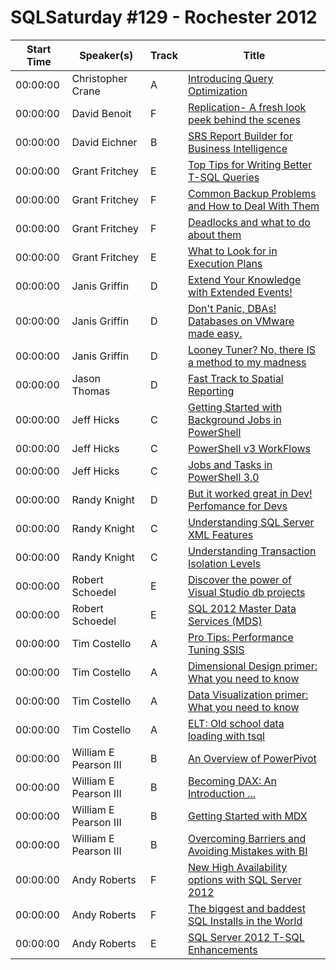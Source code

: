 # SQLSaturday #129 - Rochester 2012
Start Time|Speaker(s)|Track|Title
---|---|---|---
00:00:00|Christopher Crane|A|[Introducing Query Optimization](12042.md)
00:00:00|David Benoit|F|[Replication- A fresh look  peek behind the scenes](12418.md)
00:00:00|David Eichner|B|[SRS Report Builder for Business Intelligence](12698.md)
00:00:00|Grant Fritchey|E|[Top Tips for Writing Better T-SQL Queries](14756.md)
00:00:00|Grant Fritchey|F|[Common Backup Problems and How to Deal With Them](14757.md)
00:00:00|Grant Fritchey|F|[Deadlocks and what to do about them](14760.md)
00:00:00|Grant Fritchey|E|[What to Look for in Execution Plans](14761.md)
00:00:00|Janis Griffin|D|[Extend Your Knowledge with Extended Events!](15684.md)
00:00:00|Janis Griffin|D|[Don't Panic, DBAs!  Databases on VMware made easy.](15685.md)
00:00:00|Janis Griffin|D|[Looney Tuner?  No, there IS a method to my madness](15686.md)
00:00:00|Jason  Thomas|D|[Fast Track to Spatial Reporting](15779.md)
00:00:00|Jeff Hicks|C|[Getting Started with Background Jobs in PowerShell](16790.md)
00:00:00|Jeff Hicks|C|[PowerShell v3 WorkFlows](16791.md)
00:00:00|Jeff Hicks|C|[Jobs and Tasks in PowerShell 3.0](16792.md)
00:00:00|Randy Knight|D|[But it worked great in Dev!  Perfomance for Devs](22477.md)
00:00:00|Randy Knight|C|[Understanding SQL Server XML Features ](22479.md)
00:00:00|Randy Knight|C|[Understanding Transaction Isolation Levels](22480.md)
00:00:00|Robert Schoedel|E|[Discover the power of Visual Studio db projects](23539.md)
00:00:00|Robert Schoedel|E|[SQL 2012 Master Data Services (MDS)](23540.md)
00:00:00|Tim Costello|A|[Pro Tips:  Performance Tuning SSIS](26760.md)
00:00:00|Tim Costello|A|[Dimensional Design primer:  What you need to know](26762.md)
00:00:00|Tim Costello|A|[Data Visualization primer:  What you need to know](26763.md)
00:00:00|Tim Costello|A|[ELT:  Old school data loading with tsql](26764.md)
00:00:00|William E Pearson III|B|[An Overview of PowerPivot](27853.md)
00:00:00|William E Pearson III|B|[Becoming DAX: An Introduction ... ](27855.md)
00:00:00|William E Pearson III|B|[Getting Started with MDX](27860.md)
00:00:00|William E Pearson III|B|[Overcoming Barriers and Avoiding Mistakes with BI](27862.md)
00:00:00|Andy Roberts|F|[New High Availability options with SQL Server 2012](34593.md)
00:00:00|Andy Roberts|F|[The biggest and baddest SQL Installs in the World](34594.md)
00:00:00|Andy Roberts|E|[SQL Server 2012 T-SQL Enhancements](34595.md)
